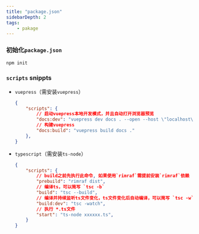 ```yaml
---
title: "package.json"
sidebarDepth: 2
tags: 
    - pakage
---
```



### 初始化`package.json`

```bash
npm init
```

### `scripts` snippts

- `vuepress`（需安装`vuepress`）

    ```json
    {
        "scripts": {
            // 启动vuepress本地开发模式，并且自动打开浏览器预览
            "docs:dev": "vuepress dev docs . --open --host \"localhost\"", 
            // 构建vuepress
            "docs:build": "vuepress build docs ."
        },
    }
    ```

- `typescript`（需安装`ts-node`）

    ```json
    {
        "scripts": {
            // build之前先执行此命令, 如果使用`rimraf`需提前安装`rimraf`依赖
            "prebuild": "rimraf dist",
            // 编译ts，可以简写 `tsc -b`
            "build": "tsc --build",
            // 编译并持续监听ts文件变化，ts文件变化后自动编译，可以简写 `tsc -w`
            "build:dev": "tsc -watch",
            // 执行 *.ts文件
            "start": "ts-node xxxxxx.ts",
        }
    }
    ```
